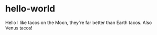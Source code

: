 # hello-world
Hello
I like tacos on the Moon, they're far better than Earth tacos. Also Venus tacos!
